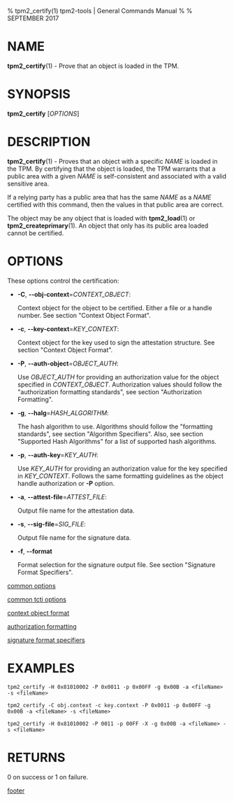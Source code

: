 % tpm2_certify(1) tpm2-tools | General Commands Manual
%
% SEPTEMBER 2017

# NAME

**tpm2_certify**(1) - Prove that an object is loaded in the TPM.

# SYNOPSIS

**tpm2_certify** [*OPTIONS*]

# DESCRIPTION

**tpm2_certify**(1) - Proves that an object with a specific _NAME_ is loaded in the TPM.
By certifying that the object is loaded, the TPM warrants that a public area
with a given _NAME_ is self-consistent and associated with a valid sensitive area.

If a relying party has a public area that has the same _NAME_ as a _NAME_ certified
with this command, then the values in that public area are correct.

The object may be any object that is loaded with **tpm2_load**(1) or **tpm2_createprimary**(1).
An object that only has its public area loaded cannot be certified.

# OPTIONS

These options control the certification:

  * **-C**, **--obj-context**=_CONTEXT\_OBJECT_:

    Context object for the object to be certified. Either a file or a handle number.
    See section "Context Object Format".

  * **-c**, **--key-context**=_KEY\_CONTEXT_:

    Context object for the key used to sign the attestation structure.
    See section "Context Object Format".

  * **-P**, **--auth-object**=_OBJECT\_AUTH_:

    Use _OBJECT\_AUTH_ for providing an authorization value for the object specified
    in _CONTEXT\_OBJECT_.
    Authorization values should follow the "authorization formatting standards",
    see section "Authorization Formatting".

  * **-g**, **--halg**=_HASH\_ALGORITHM_:

    The hash algorithm to use.
    Algorithms should follow the "formatting standards", see section
    "Algorithm Specifiers".
    Also, see section "Supported Hash Algorithms" for a list of supported hash
    algorithms.

  * **-p**, **--auth-key**=_KEY\_AUTH_:

    Use _KEY\_AUTH_ for providing an authorization value for the key specified
    in _KEY\_CONTEXT_.
    Follows the same formatting guidelines as the object handle authorization or
    **-P** option.

  * **-a**, **--attest-file**=_ATTEST\_FILE_:

    Output file name for the attestation data.

  * **-s**, **--sig-file**=_SIG\_FILE_:

    Output file name for the signature data.

  * **-f**, **--format**

    Format selection for the signature output file. See section "Signature Format Specifiers".

[common options](common/options.md)

[common tcti options](common/tcti.md)

[context object format](common/ctxobj.md)

[authorization formatting](common/authorizations.md)

[signature format specifiers](common/signature.md)

# EXAMPLES

```
tpm2_certify -H 0x81010002 -P 0x0011 -p 0x00FF -g 0x00B -a <fileName> -s <fileName>

tpm2_certify -C obj.context -c key.context -P 0x0011 -p 0x00FF -g 0x00B -a <fileName> -s <fileName>

tpm2_certify -H 0x81010002 -P 0011 -p 00FF -X -g 0x00B -a <fileName> -s <fileName>
```

# RETURNS

0 on success or 1 on failure.

[footer](common/footer.md)
